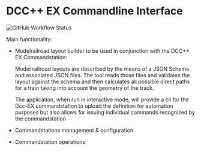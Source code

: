 DCC++ EX Commandline Interface 
==============================

![GitHub Workflow Status](https://img.shields.io/github/workflow/status/grbba/DccEX-CLI/CMake%20Build%20Matrix?label=Build%20Stable&style=plastic)

Main functionality:

- Modelrailroad layout builder to be used in conjunction with the DCC++ EX Commandstation:

    Model railroad layouts are described by the means of a JSON Schema and associated JSON files.
    The tool reads those files and validates the layout against the schema and then calculates all
    possible direct paths for a train taking into account the geometry of the track.

    The application, when run in interactive mode, will provide a cli for the Dcc-EX commandstation to upload
    the definition for automation purposes but also allows for issuing individual commands recognized by the 
    commandstation

- Commandstations management & configuration
- Commandstation operations 
